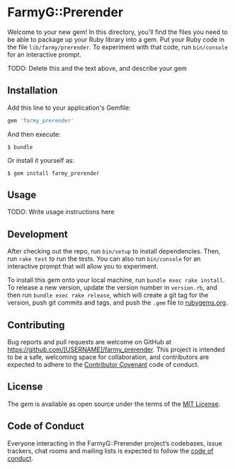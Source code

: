 # FarmyG::Prerender

Welcome to your new gem! In this directory, you'll find the files you need to be able to package up your Ruby library into a gem. Put your Ruby code in the file `lib/farmy/prerender`. To experiment with that code, run `bin/console` for an interactive prompt.

TODO: Delete this and the text above, and describe your gem

## Installation

Add this line to your application's Gemfile:

```ruby
gem 'farmy_prerender'
```

And then execute:

    $ bundle

Or install it yourself as:

    $ gem install farmy_prerender

## Usage

TODO: Write usage instructions here

## Development

After checking out the repo, run `bin/setup` to install dependencies. Then, run `rake test` to run the tests. You can also run `bin/console` for an interactive prompt that will allow you to experiment.

To install this gem onto your local machine, run `bundle exec rake install`. To release a new version, update the version number in `version.rb`, and then run `bundle exec rake release`, which will create a git tag for the version, push git commits and tags, and push the `.gem` file to [rubygems.org](https://rubygems.org).

## Contributing

Bug reports and pull requests are welcome on GitHub at https://github.com/[USERNAME]/farmy_prerender. This project is intended to be a safe, welcoming space for collaboration, and contributors are expected to adhere to the [Contributor Covenant](http://contributor-covenant.org) code of conduct.

## License

The gem is available as open source under the terms of the [MIT License](https://opensource.org/licenses/MIT).

## Code of Conduct

Everyone interacting in the FarmyG::Prerender project’s codebases, issue trackers, chat rooms and mailing lists is expected to follow the [code of conduct](https://github.com/[USERNAME]/farmy_prerender/blob/master/CODE_OF_CONDUCT.md).
